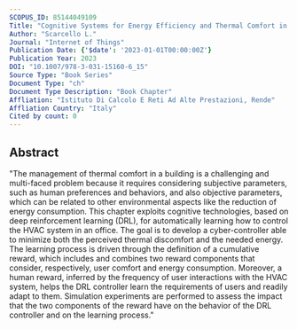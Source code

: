 ```yaml
---
SCOPUS_ID: 85144049109
Title: "Cognitive Systems for Energy Efficiency and Thermal Comfort in Smart Buildings"
Author: "Scarcello L."
Journal: "Internet of Things"
Publication Date: {'$date': '2023-01-01T00:00:00Z'}
Publication Year: 2023
DOI: "10.1007/978-3-031-15160-6_15"
Source Type: "Book Series"
Document Type: "ch"
Document Type Description: "Book Chapter"
Affliation: "Istituto Di Calcolo E Reti Ad Alte Prestazioni, Rende"
Affliation Country: "Italy"
Cited by count: 0
---
```


## Abstract
"The management of thermal comfort in a building is a challenging and multi-faced problem because it requires considering subjective parameters, such as human preferences and behaviors, and also objective parameters, which can be related to other environmental aspects like the reduction of energy consumption. This chapter exploits cognitive technologies, based on deep reinforcement learning (DRL), for automatically learning how to control the HVAC system in an office. The goal is to develop a cyber-controller able to minimize both the perceived thermal discomfort and the needed energy. The learning process is driven through the definition of a cumulative reward, which includes and combines two reward components that consider, respectively, user comfort and energy consumption. Moreover, a human reward, inferred by the frequency of user interactions with the HVAC system, helps the DRL controller learn the requirements of users and readily adapt to them. Simulation experiments are performed to assess the impact that the two components of the reward have on the behavior of the DRL controller and on the learning process."

